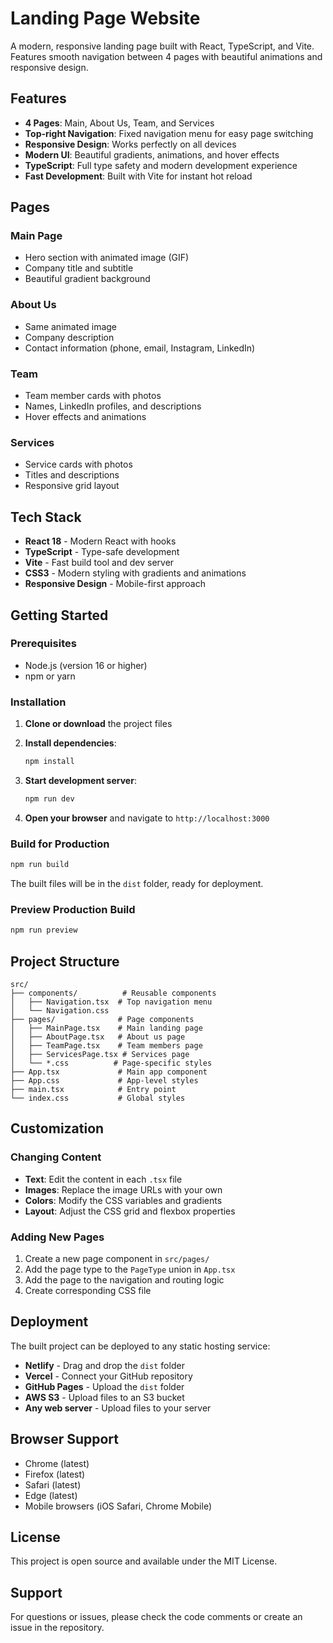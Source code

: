 # Landing Page Website

A modern, responsive landing page built with React, TypeScript, and Vite. Features smooth navigation between 4 pages with beautiful animations and responsive design.

## Features

- **4 Pages**: Main, About Us, Team, and Services
- **Top-right Navigation**: Fixed navigation menu for easy page switching
- **Responsive Design**: Works perfectly on all devices
- **Modern UI**: Beautiful gradients, animations, and hover effects
- **TypeScript**: Full type safety and modern development experience
- **Fast Development**: Built with Vite for instant hot reload

## Pages

### Main Page
- Hero section with animated image (GIF)
- Company title and subtitle
- Beautiful gradient background

### About Us
- Same animated image
- Company description
- Contact information (phone, email, Instagram, LinkedIn)

### Team
- Team member cards with photos
- Names, LinkedIn profiles, and descriptions
- Hover effects and animations

### Services
- Service cards with photos
- Titles and descriptions
- Responsive grid layout

## Tech Stack

- **React 18** - Modern React with hooks
- **TypeScript** - Type-safe development
- **Vite** - Fast build tool and dev server
- **CSS3** - Modern styling with gradients and animations
- **Responsive Design** - Mobile-first approach

## Getting Started

### Prerequisites
- Node.js (version 16 or higher)
- npm or yarn

### Installation

1. **Clone or download** the project files
2. **Install dependencies**:
   ```bash
   npm install
   ```

3. **Start development server**:
   ```bash
   npm run dev
   ```

4. **Open your browser** and navigate to `http://localhost:3000`

### Build for Production

```bash
npm run build
```

The built files will be in the `dist` folder, ready for deployment.

### Preview Production Build

```bash
npm run preview
```

## Project Structure

```
src/
├── components/          # Reusable components
│   ├── Navigation.tsx  # Top navigation menu
│   └── Navigation.css
├── pages/              # Page components
│   ├── MainPage.tsx    # Main landing page
│   ├── AboutPage.tsx   # About us page
│   ├── TeamPage.tsx    # Team members page
│   ├── ServicesPage.tsx # Services page
│   └── *.css          # Page-specific styles
├── App.tsx             # Main app component
├── App.css             # App-level styles
├── main.tsx            # Entry point
└── index.css           # Global styles
```

## Customization

### Changing Content
- **Text**: Edit the content in each `.tsx` file
- **Images**: Replace the image URLs with your own
- **Colors**: Modify the CSS variables and gradients
- **Layout**: Adjust the CSS grid and flexbox properties

### Adding New Pages
1. Create a new page component in `src/pages/`
2. Add the page type to the `PageType` union in `App.tsx`
3. Add the page to the navigation and routing logic
4. Create corresponding CSS file

## Deployment

The built project can be deployed to any static hosting service:

- **Netlify** - Drag and drop the `dist` folder
- **Vercel** - Connect your GitHub repository
- **GitHub Pages** - Upload the `dist` folder
- **AWS S3** - Upload files to an S3 bucket
- **Any web server** - Upload files to your server

## Browser Support

- Chrome (latest)
- Firefox (latest)
- Safari (latest)
- Edge (latest)
- Mobile browsers (iOS Safari, Chrome Mobile)

## License

This project is open source and available under the MIT License.

## Support

For questions or issues, please check the code comments or create an issue in the repository.
